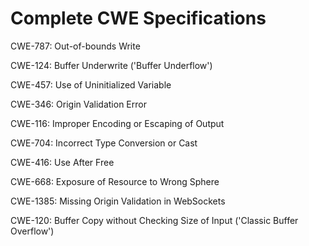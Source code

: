 

# Complete CWE Specifications

CWE-787: Out-of-bounds Write

CWE-124: Buffer Underwrite ('Buffer Underflow')

CWE-457: Use of Uninitialized Variable

CWE-346: Origin Validation Error

CWE-116: Improper Encoding or Escaping of Output

CWE-704: Incorrect Type Conversion or Cast

CWE-416: Use After Free

CWE-668: Exposure of Resource to Wrong Sphere

CWE-1385: Missing Origin Validation in WebSockets

CWE-120: Buffer Copy without Checking Size of Input ('Classic Buffer Overflow')